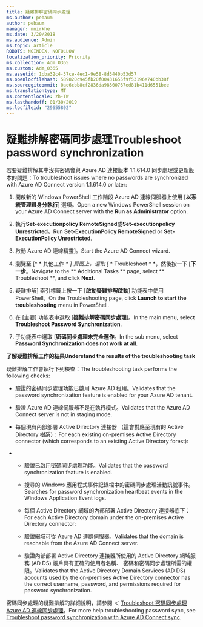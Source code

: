 ```yaml
---
title: 疑難排解密碼同步處理
ms.author: pebaum
author: pebaum
manager: mnirkhe
ms.date: 3/20/2018
ms.audience: Admin
ms.topic: article
ROBOTS: NOINDEX, NOFOLLOW
localization_priority: Priority
ms.collection: Adm_O365
ms.custom: Adm_O365
ms.assetid: 1cba32c4-37ce-4ec1-9e58-8d3440b53d57
ms.openlocfilehash: 589820c945fb20f00431655f9f53196e740bb38f
ms.sourcegitcommit: 0ae6cbb8cf2836da98300767ed81b411d6551bee
ms.translationtype: MT
ms.contentlocale: zh-TW
ms.lasthandoff: 01/30/2019
ms.locfileid: "29655802"
---
```

# <a name="troubleshoot-password-synchronization"></a><span data-ttu-id="79c31-102">疑難排解密碼同步處理</span><span class="sxs-lookup"><span data-stu-id="79c31-102">Troubleshoot password synchronization</span></span>

<span data-ttu-id="79c31-103">若要疑難排解其中沒有密碼會與 Azure AD 連接版本 1.1.614.0 同步處理或更新版本的問題：</span><span class="sxs-lookup"><span data-stu-id="79c31-103">To troubleshoot issues where no passwords are synchronized with Azure AD Connect version 1.1.614.0 or later:</span></span>
  
1. <span data-ttu-id="79c31-104">開啟新的 Windows PowerShell 工作階段 Azure AD 連線伺服器上使用 [**以系統管理員身分執行**] 選項。</span><span class="sxs-lookup"><span data-stu-id="79c31-104">Open a new Windows PowerShell session on your Azure AD Connect server with the **Run as Administrator** option.</span></span> 
    
2. <span data-ttu-id="79c31-105">執行**Set-executionpolicy RemoteSigned**或**Set-executionpolicy Unrestricted**。</span><span class="sxs-lookup"><span data-stu-id="79c31-105">Run **Set-ExecutionPolicy RemoteSigned** or **Set-ExecutionPolicy Unrestricted**.</span></span> 
    
3. <span data-ttu-id="79c31-106">啟動 Azure AD 連線精靈]。</span><span class="sxs-lookup"><span data-stu-id="79c31-106">Start the Azure AD Connect wizard.</span></span>
    
4. <span data-ttu-id="79c31-107">瀏覽至 [\* \* 其他工作 \* *] 頁面上，選取 [* \* Troubleshoot \* \*，然後按一下 [**下一步**。</span><span class="sxs-lookup"><span data-stu-id="79c31-107">Navigate to the \*\* Additional Tasks \*\* page, select \*\* Troubleshoot \*\*, and click **Next**.</span></span> 
    
5. <span data-ttu-id="79c31-108">疑難排解] 索引標籤上按一下 [**啟動疑難排解啟動**] 功能表中使用 PowerShell。</span><span class="sxs-lookup"><span data-stu-id="79c31-108">On the Troubleshooting page, click **Launch to start the troubleshooting** menu in PowerShell.</span></span> 
    
6. <span data-ttu-id="79c31-109">在 [主要] 功能表中選取 [**疑難排解密碼同步處理**]。</span><span class="sxs-lookup"><span data-stu-id="79c31-109">In the main menu, select **Troubleshoot Password Synchronization**.</span></span> 
    
7. <span data-ttu-id="79c31-110">子功能表中選取 [**密碼同步處理未完全運作**。</span><span class="sxs-lookup"><span data-stu-id="79c31-110">In the sub menu, select **Password Synchronization does not work at all**.</span></span> 
    
 <span data-ttu-id="79c31-111">**了解疑難排解工作的結果**</span><span class="sxs-lookup"><span data-stu-id="79c31-111">**Understand the results of the troubleshooting task**</span></span>
  
<span data-ttu-id="79c31-112">疑難排解工作會執行下列檢查：</span><span class="sxs-lookup"><span data-stu-id="79c31-112">The troubleshooting task performs the following checks:</span></span>
  
- <span data-ttu-id="79c31-113">驗證的密碼同步處理功能已啟用 Azure AD 租用。</span><span class="sxs-lookup"><span data-stu-id="79c31-113">Validates that the password synchronization feature is enabled for your Azure AD tenant.</span></span>
    
- <span data-ttu-id="79c31-114">驗證 Azure AD 連線伺服器不是在執行模式。</span><span class="sxs-lookup"><span data-stu-id="79c31-114">Validates that the Azure AD Connect server is not in staging mode.</span></span>
    
- <span data-ttu-id="79c31-115">每個現有內部部署 Active Directory 連接器 （這會對應至現有的 Active Directory 樹系）：</span><span class="sxs-lookup"><span data-stu-id="79c31-115">For each existing on-premises Active Directory connector (which corresponds to an existing Active Directory forest):</span></span>
    
- 
  - <span data-ttu-id="79c31-116">驗證已啟用密碼同步處理功能。</span><span class="sxs-lookup"><span data-stu-id="79c31-116">Validates that the password synchronization feature is enabled.</span></span>
    
  - <span data-ttu-id="79c31-117">搜尋的 Windows 應用程式事件記錄檔中的密碼同步處理活動訊號事件。</span><span class="sxs-lookup"><span data-stu-id="79c31-117">Searches for password synchronization heartbeat events in the Windows Application Event logs.</span></span>
    
  - <span data-ttu-id="79c31-118">每個 Active Directory 網域的內部部署 Active Directory 連接器底下：</span><span class="sxs-lookup"><span data-stu-id="79c31-118">For each Active Directory domain under the on-premises Active Directory connector:</span></span>
    
  - <span data-ttu-id="79c31-119">驗證網域可從 Azure AD 連線伺服器。</span><span class="sxs-lookup"><span data-stu-id="79c31-119">Validates that the domain is reachable from the Azure AD Connect server.</span></span>
    
  - <span data-ttu-id="79c31-120">驗證內部部署 Active Directory 連接器所使用的 Active Directory 網域服務 (AD DS) 帳戶具有正確的使用者名稱、 密碼和密碼同步處理所需的權限。</span><span class="sxs-lookup"><span data-stu-id="79c31-120">Validates that the Active Directory Domain Services (AD DS) accounts used by the on-premises Active Directory connector has the correct username, password, and permissions required for password synchronization.</span></span>
    
<span data-ttu-id="79c31-121">密碼同步處理的疑難排解的詳細說明，請參閱 ＜ [Troubleshoot 密碼同步處理 Azure AD 連線同步處理](https://docs.microsoft.com/azure/active-directory/connect/active-directory-aadconnectsync-troubleshoot-password-synchronization)。</span><span class="sxs-lookup"><span data-stu-id="79c31-121">For more help troubleshooting password sync, see [Troubleshoot password synchronization with Azure AD Connect sync](https://docs.microsoft.com/azure/active-directory/connect/active-directory-aadconnectsync-troubleshoot-password-synchronization).</span></span>
  

